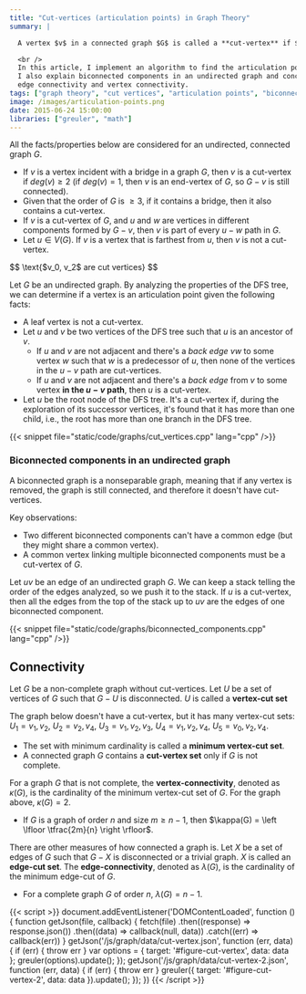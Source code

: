 ```yaml
---
title: "Cut-vertices (articulation points) in Graph Theory"
summary: |

  A vertex $v$ in a connected graph $G$ is called a **cut-vertex** if $G - v$ results in a disconnected graph. Note that $G - v$ is an induced subgraph of $G$ (meaning that $G - v$ contains all the vertices of $G$ except $v$ and a set of edges $G - E_v$, where $E_v$ consists of all the edges incident to $v$).

  <br />
  In this article, I implement an algorithm to find the articulation points in an undirected graph.
  I also explain biconnected components in an undirected graph and concepts such as
  edge connectivity and vertex connectivity.
tags: ["graph theory", "cut vertices", "articulation points", "biconnected components", "edge connectivity", "vertex connectivity", "depth first search"]
image: /images/articulation-points.png
date: 2015-06-24 15:00:00
libraries: ["greuler", "math"]
---
```


All the facts/properties below are considered for an undirected, connected graph $G$.

- If $v$ is a vertex incident with a bridge in a graph $G$, then $v$ is a cut-vertex if $deg(v) \geq 2$ (if $deg(v) = 1$, then $v$ is an end-vertex of $G$, so $G - v$ is still connected).
- Given that the order of $G$ is $\geq 3$, if it contains a bridge, then it also contains a cut-vertex.
- If $v$ is a cut-vertex of $G$, and $u$ and $w$ are vertices in different components formed by $G - v$, then $v$ is part of every $u-w$ path in $G$.
- Let $u \in V(G)$. If $v$ is a vertex that is farthest from $u$, then $v$ is not a cut-vertex.

<div id="figure-cut-vertex"></div>

<div>$$
\text{$v_0, v_2$ are cut vertices}
$$</div>

Let $G$ be an undirected graph. By analyzing the properties of the DFS tree, we can determine if a vertex is an articulation point given the following facts:

- A leaf vertex is not a cut-vertex.
- Let $u$ and $v$ be two vertices of the DFS tree such that $u$ is an ancestor of $v$.
  - If $u$ and $v$ are not adjacent and there's a *back edge* $vw$ to some vertex $w$ such that $w$ is a predecessor of $u$, then none of the vertices in the $u-v$ path are cut-vertices.
  - If $u$ and $v$ are not adjacent and there's a *back edge* from $v$ to some vertex **in the $u-v$ path**, then $u$ is a cut-vertex.
- Let $u$ be the root node of the DFS tree. It's a cut-vertex if, during the exploration of its successor vertices, it's found that it has more than one child, i.e., the root has more than one branch in the DFS tree.

{{< snippet file="static/code/graphs/cut_vertices.cpp" lang="cpp" />}}

### Biconnected components in an undirected graph

A biconnected graph is a nonseparable graph, meaning that if any vertex is removed, the graph is still connected, and therefore it doesn't have cut-vertices.

Key observations:

- Two different biconnected components can't have a common edge (but they might share a common vertex).
- A common vertex linking multiple biconnected components must be a cut-vertex of $G$.

Let $uv$ be an edge of an undirected graph $G$. We can keep a stack telling the order of the edges analyzed, so we push it to the stack. If $u$ is a cut-vertex, then all the edges from the top of the stack up to $uv$ are the edges of one biconnected component.

{{< snippet file="static/code/graphs/biconnected_components.cpp" lang="cpp" />}}

## Connectivity

Let $G$ be a non-complete graph without cut-vertices. Let $U$ be a set of vertices of $G$ such that $G - U$ is disconnected. $U$ is called a **vertex-cut set**

The graph below doesn't have a cut-vertex, but it has many vertex-cut sets: $U_1 = {v_1, v_2}$, $U_2 = {v_2, v_4}$, $U_3 = {v_1, v_2, v_3}$, $U_4 = {v_1, v_2, v_4}$, $U_5 = {v_0, v_2, v_4}$.

<div id="figure-cut-vertex-2"></div>

- The set with minimum cardinality is called a **minimum vertex-cut set**.
- A connected graph $G$ contains a **cut-vertex set** only if $G$ is not complete.

For a graph $G$ that is not complete, the **vertex-connectivity**, denoted as $\kappa(G)$, is the cardinality of the minimum vertex-cut set of $G$. For the graph above, $\kappa(G) = 2$.

- If $G$ is a graph of order $n$ and size $m \geq n - 1$, then $\kappa(G) = \left \lfloor \tfrac{2m}{n} \right \rfloor$.

There are other measures of how connected a graph is. Let $X$ be a set of edges of $G$ such that $G - X$ is disconnected or a trivial graph. $X$ is called an **edge-cut set**. The **edge-connectivity**, denoted as $\lambda(G)$, is the cardinality of the minimum edge-cut of $G$.

- For a complete graph $G$ of order $n$, $\lambda(G) = n - 1$.

{{< script >}}
document.addEventListener('DOMContentLoaded', function () {
  function getJson(file, callback) {
    fetch(file)
      .then((response) => response.json())
      .then((data) => callback(null, data))
      .catch((err) => callback(err))
  }
  getJson('/js/graph/data/cut-vertex.json', function (err, data) {
    if (err) { throw err }
    var options = {
      target: '#figure-cut-vertex',
      data: data
    };
    greuler(options).update();
  });
  getJson('/js/graph/data/cut-vertex-2.json', function (err, data) {
    if (err) { throw err }
    greuler({
      target: '#figure-cut-vertex-2',
      data: data
    }).update();
  });
})
{{< /script >}}
